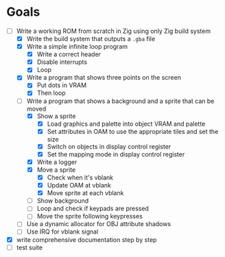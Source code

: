 # Goals

- [ ] Write a working ROM from scratch in Zig using only Zig build system
  - [x] Write the build system that outputs a `.gba` file
  - [x] Write a simple infinite loop program
    - [x] Write a correct header
    - [x] Disable interrupts
    - [x] Loop
  - [x] Write a program that shows three points on the screen
    - [x] Put dots in VRAM
    - [x] Then loop
  - [ ] Write a program that shows a background and a sprite that can be moved
    - [x] Show a sprite
      - [x] Load graphics and palette into object VRAM and palette
      - [x] Set attributes in OAM to use the appropriate tiles and set the size
      - [x] Switch on objects in display control register
      - [x] Set the mapping mode in display control register
    - [x] Write a logger
    - [x] Move a sprite
      - [x] Check when it's vblank
      - [x] Update OAM at vblank
      - [x] Move sprite at each vblank
    - [ ] Show background
    - [ ] Loop and check if keypads are pressed
    - [ ] Move the sprite following keypresses
  - [ ] Use a dynamic allocator for OBJ attribute shadows
  - [ ] Use IRQ for vblank signal
- [x] write comprehensive documentation step by step
- [ ] test suite
